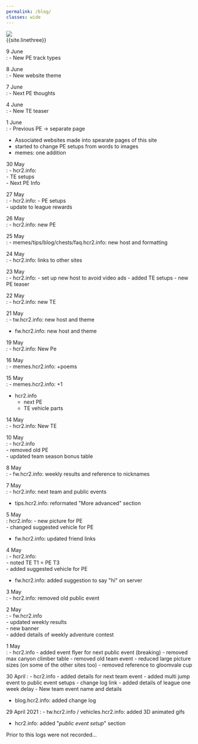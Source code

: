 ```yaml
---
permalink: /blog/
classes: wide
---    
```


![](https://cdn.discordapp.com/attachments/806343355264401478/837569890357346334/image0.png)   
{{site.linethree}}  

9 June  
: - New PE track types  

8 June   
: - New website theme

7 June   
: - Next PE thoughts

4 June     
: - New TE teaser 

1 June   
: - Previous PE -> separate page  
- Associated websites made into spearate pages of this site   
- started to change PE setups from words to images  
- memes: one addition  

30 May  
: - hcr2.info:  
	- TE setups  
	- Next PE Info  
	
27 May  
: - hcr2.info: 
	- PE setups   
	- update to league rewards  
	
26 May    
: - hcr2.info: new PE

25 May  
: - memes/tips/blog/chests/faq.hcr2.info: new host and formatting

24 May  
: - hcr2.info: links to other sites

23 May  
: - hcr2.info: 
	- set up new host to avoid video ads 
	- added TE setups 
	- new PE teaser

22 May  
: - hcr2.info: new TE

21 May  
: - tw.hcr2.info: new host and theme
- fw.hcr2.info: new host and theme

19 May  
: - hcr2.info: New Pe

16 May  
: - memes.hcr2.info: +poems

15 May  
: - memes.hcr2.info: +1
- hcr2.info
	- next PE
	- TE vehicle parts

14 May  
: - hcr2.info: New TE

10 May  
: - hcr2.info  
	- removed old PE  
	- updated team season bonus table  

8 May  
: - fw.hcr2.info: weekly results and reference to nicknames

7 May  
: - hcr2.info: next team and public events  
- tips.hcr2.info: reformated "More advanced" section

5 May  
: hcr2.info: 
	- new picture for PE  
	- changed suggested vehicle for PE  
- fw.hcr2.info: updated friend links

4 May   
: - hcr2.info:   
 	- noted TE T1 = PE T3  
	- added suggested vehicle for PE  
- fw.hcr2.info: added suggestion to say "hi" on server  

3 May   
: - hcr2.info: removed old public event

2 May   
: - fw.hcr2.info  
	- updated weekly results  
	- new banner  
	- added details of weekly adventure contest

1 May   
: - hcr2.info
	- added event flyer for next public event (breaking)
	- removed max canyon climber table
	- removed old team event
	- reduced large picture sizes (on some of the other sites too)
	- removed reference to gloomvale cup

30 April 
: - hcr2.info
	- added details for next team event
 	- added multi jump event to public event setups
	- change log link
	- added details of league one week delay
	- New team event name and details
- blog.hcr2.info: added change log

29 April 2021
: - tw.hcr2.info / vehicles.hcr2.info: added 3D animated gifs
- hcr2.info: added "*public event setup*" section

<a name="bottom"> </a>
Prior to this logs were not recorded...
